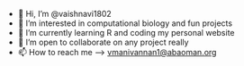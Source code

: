 - 👋 Hi, I’m @vaishnavi1802
- 👀 I’m interested in computational biology and fun projects
- 🌱 I’m currently learning R and coding my personal website
- 💞️ I’m open to collaborate on any project really
- 📫 How to reach me --> vmanivannan1@abaoman.org

<!---
vaishnavi1802/vaishnavi1802 is a ✨ special ✨ repository because its `README.md` (this file) appears on your GitHub profile.
You can click the Preview link to take a look at your changes.
--->
